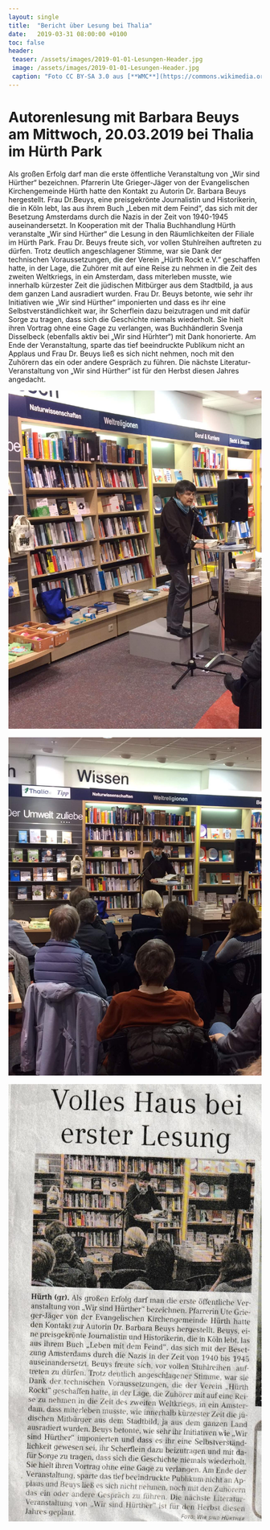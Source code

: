 ```yaml
---
layout: single
title:  "Bericht über Lesung bei Thalia"
date:   2019-03-31 08:00:00 +0100
toc: false
header:
 teaser: /assets/images/2019-01-01-Lesungen-Header.jpg
 image: /assets/images/2019-01-01-Lesungen-Header.jpg
 caption: "Foto CC BY-SA 3.0 aus [**WMC**](https://commons.wikimedia.org/wiki/Book#/media/File:Old_book_bindings.jpg)"
---
```

# Autorenlesung mit Barbara Beuys am Mittwoch, 20.03.2019 bei Thalia im Hürth Park

Als großen Erfolg darf man die erste öffentliche Veranstaltung von „Wir sind Hürther“
bezeichnen. Pfarrerin Ute Grieger-Jäger von der Evangelischen Kirchengemeinde
Hürth hatte den Kontakt zu Autorin Dr. Barbara Beuys hergestellt.
Frau Dr.Beuys, eine preisgekrönte Journalistin und Historikerin, die in Köln lebt, las
aus ihrem Buch „Leben mit dem Feind“, das sich mit der Besetzung Amsterdams
durch die Nazis in der Zeit von 1940-1945 auseinandersetzt. In Kooperation mit der
Thalia Buchhandlung Hürth veranstalte „Wir sind Hürther“ die Lesung in den
Räumlichkeiten der Filiale im Hürth Park. Frau Dr. Beuys freute sich, vor vollen
Stuhlreihen auftreten zu dürfen. Trotz deutlich angeschlagener Stimme, war sie
Dank der technischen Voraussetzungen, die der Verein „Hürth Rockt e.V.“
geschaffen hatte, in der Lage, die Zuhörer mit auf eine Reise zu nehmen in die Zeit
des zweiten Weltkriegs, in ein Amsterdam, dass miterleben musste, wie innerhalb
kürzester Zeit die jüdischen Mitbürger aus dem Stadtbild, ja aus dem ganzen Land
ausradiert wurden.
Frau Dr. Beuys betonte, wie sehr ihr Initiativen wie „Wir sind Hürther“ imponierten
und dass es ihr eine Selbstverständlichkeit war, ihr Scherflein dazu beizutragen und
mit dafür Sorge zu tragen, dass sich die Geschichte niemals wiederholt. Sie hielt
ihren Vortrag ohne eine Gage zu verlangen, was Buchhändlerin Svenja Disselbeck
(ebenfalls aktiv bei „Wir sind Hürhter“) mit Dank honorierte.
Am Ende der Veranstaltung, sparte das tief beeindruckte Publikum nicht an Applaus
und Frau Dr. Beuys ließ es sich nicht nehmen, noch mit den Zuhörern das ein oder
andere Gespräch zu führen.
Die nächste Literatur-Veranstaltung von „Wir sind Hürther“ ist für den Herbst diesen
Jahres angedacht.

![Wir sind Hürther](/assets/images/2019-03-31_Foto_Lesung_2.JPG)

![Lesung Barbara Beuys](/assets/images/2019-03-31_Foto_Lesung_1.JPG)

![Bericht_Lesung](/assets/images/2019-03-20-Presse_Lesung.jpg)









